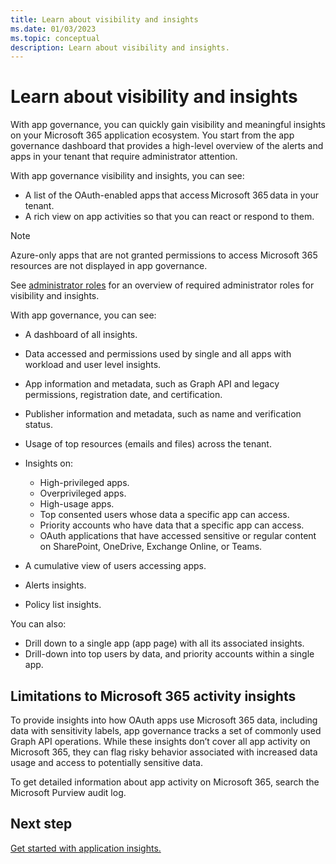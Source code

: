 ```yaml
---
title: Learn about visibility and insights
ms.date: 01/03/2023
ms.topic: conceptual
description: Learn about visibility and insights.
---
```


# Learn about visibility and insights

With app governance, you can quickly gain visibility and meaningful insights on your Microsoft 365 application ecosystem. You start from the app governance dashboard that provides a high-level overview of the alerts and apps in your tenant that require administrator attention.

With app governance visibility and insights, you can see:

- A list of the OAuth-enabled apps that access Microsoft 365 data in your tenant.
- A rich view on app activities so that you can react or respond to them.

>[!Note]
>Azure-only apps that are not granted permissions to access Microsoft 365 resources are not displayed in app governance.
>

See [administrator roles](app-governance-get-started.md#roles) for an overview of required administrator roles for visibility and insights.

With app governance, you can see:

- A dashboard of all insights.
- Data accessed and permissions used by single and all apps with workload and user level insights.
- App information and metadata, such as Graph API and legacy permissions, registration date, and certification.
- Publisher information and metadata, such as name and verification status.
- Usage of top resources (emails and files) across the tenant.
- Insights on:

  - High-privileged apps.
  - Overprivileged apps.
  - High-usage apps.
  - Top consented users whose data a specific app can access.
  - Priority accounts who have data that a specific app can access.
  - OAuth applications that have accessed sensitive or regular content on SharePoint, OneDrive, Exchange Online, or Teams.

- A cumulative view of users accessing apps.
- Alerts insights.
- Policy list insights.

<!--
- Policies created in Defender for Cloud Apps in the app governance portal.
-->

You can also:

- Drill down to a single app (app page) with all its associated insights.
- Drill-down into top users by data, and priority accounts within a single app.

## Limitations to Microsoft 365 activity insights

To provide insights into how OAuth apps use Microsoft 365 data, including data with sensitivity labels, app governance tracks a set of commonly used Graph API operations. While these insights don’t cover all app activity on Microsoft 365, they can flag risky behavior associated with increased data usage and access to potentially sensitive data.

To get detailed information about app activity on Microsoft 365, search the Microsoft Purview audit log.

## Next step

[Get started with application insights.](app-governance-visibility-insights-get-started.md)
